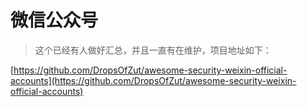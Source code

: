 # 微信公众号

>这个已经有人做好汇总，并且一直有在维护，项目地址如下：

[https://github.com/DropsOfZut/awesome-security-weixin-official-accounts](https://github.com/DropsOfZut/awesome-security-weixin-official-accounts)